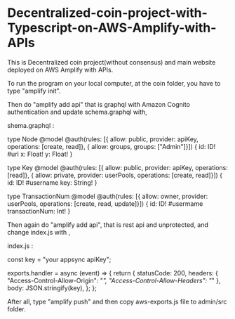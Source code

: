 # Decentralized-coin-project-with-Typescript-on-AWS-Amplify-with-APIs

This is Decentralized coin project(without consensus) and main website deployed on AWS Amplify with APIs.

To run the program on your local computer, at the coin folder, you have to type "amplify init". 

Then do "amplify add api" that is graphql with Amazon Cognito authentication and update schema.graphql with,

shema.graphql :

type Node @model @auth(rules: [{ allow: public, provider: apiKey, operations: [create, read]},  { allow: groups, groups: ["Admin"]}]) {
  id: ID!  #uri
  x: Float!
  y: Float! 
}

type Key @model @auth(rules: [{ allow: public, provider: apiKey, operations: [read]}, { allow: private, provider: userPools, operations: [create, read]}]) {
  id: ID!  #username
  key: String!
}

type TransactionNum @model @auth(rules: [{ allow: owner, provider: userPools, operations: [create, read, update]}]) {
  id: ID!  #usermame
  transactionNum: Int!
}


Then again do "amplify add api", that is rest api and unprotected, and change index.js with ,

index.js :

const key = "your appsync apiKey";

exports.handler = async (event) => {
    return {
        statusCode: 200,
        headers: {
            "Access-Control-Allow-Origin": "*",
            "Access-Control-Allow-Headers": "*"
        }, 
        body: JSON.stringify(key),
    };
};


After all, type "amplify push" and then copy aws-exports.js file to admin/src folder.

